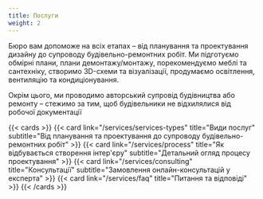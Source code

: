 ```yaml
---
title: Послуги
weight: 2
---
```

Бюро вам допоможе на всіх етапах – від планування та проектування дизайну до супроводу будівельно-ремонтних робіт. Ми підготуємо обмірні плани, плани демонтажу/монтажу, порекомендуємо меблі та сантехніку, створимо 3D-схеми та візуалізації, продумаємо освітлення, вентиляцію та кондиціонування. 

Окрім цього, ми проводимо авторський супровід будівництва або ремонту – стежимо за тим, щоб будівельники не відхилялися від робочої документації

{{< cards >}}
  {{< card link="/services/services-types" title="Види послуг" subtitle="Від планування та проектування до супроводу будівельно-ремонтних робіт" >}}
  {{< card link="/services/process" title="Як відбувається створення інтер'єру" subtitle="Детальний огляд процесу проектування" >}}
  {{< card link="/services/consulting" title="Консультації" subtitle="Замовлення онлайн-консультацій у експерта" >}}
  {{< card link="/services/faq" title="Питання та відповіді" >}}
{{< /cards >}}